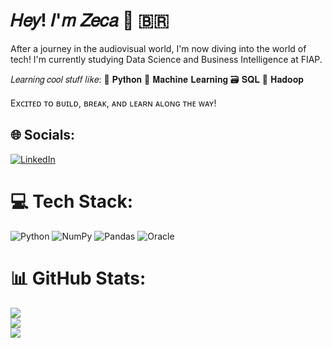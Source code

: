 # 𝐻𝑒𝑦! 𝐼'𝑚 𝑍𝑒𝑐𝑎 👋 🇧🇷
After a journey in the audiovisual world, I'm now diving into the world of tech!
I'm currently studying Data Science and Business Intelligence at FIAP.

𝐿𝑒𝑎𝑟𝑛𝑖𝑛𝑔 𝑐𝑜𝑜𝑙 𝑠𝑡𝑢𝑓𝑓 𝑙𝑖𝑘𝑒:
🐍 𝐏𝐲𝐭𝐡𝐨𝐧
🧠 𝐌𝐚𝐜𝐡𝐢𝐧𝐞 𝐋𝐞𝐚𝐫𝐧𝐢𝐧𝐠
🗃️ 𝐒𝐐𝐋
🐘 𝐇𝐚𝐝𝐨𝐨𝐩

Exᴄɪᴛᴇᴅ ᴛᴏ ʙᴜɪʟᴅ, ʙʀᴇᴀᴋ, ᴀɴᴅ ʟᴇᴀʀɴ ᴀʟᴏɴɢ ᴛʜᴇ ᴡᴀʏ!


## 🌐 Socials:
[![LinkedIn](https://img.shields.io/badge/LinkedIn-%230077B5.svg?logo=linkedin&logoColor=white)](https://linkedin.com/in/zeca-exe) 

# 💻 Tech Stack:
![Python](https://img.shields.io/badge/python-3670A0?style=flat&logo=python&logoColor=ffdd54) ![NumPy](https://img.shields.io/badge/numpy-%23013243.svg?style=flat&logo=numpy&logoColor=white) ![Pandas](https://img.shields.io/badge/pandas-%23150458.svg?style=flat&logo=pandas&logoColor=white) ![Oracle](https://img.shields.io/badge/Oracle-F80000?style=flat&logo=oracle&logoColor=white)
# 📊 GitHub Stats:
![](https://github-readme-stats.vercel.app/api?username=zeca-exe&theme=dark&hide_border=true&include_all_commits=false&count_private=false)<br/>
![](https://nirzak-streak-stats.vercel.app/?user=zeca-exe&theme=dark&hide_border=true)<br/>
![](https://github-readme-stats.vercel.app/api/top-langs/?username=zeca-exe&theme=dark&hide_border=true&include_all_commits=false&count_private=false&layout=compact)

<!-- Proudly created with GPRM ( https://gprm.itsvg.in ) -->

